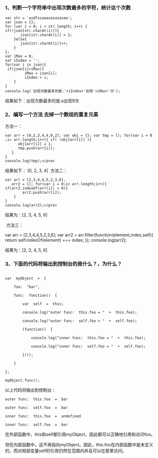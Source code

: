 ### 1、判断一个字符串中出现次数最多的字符，统计这个次数
```
var str = 'asdfssaaasasasasaa'; 
var json = {}; 
for (var i = 0; i < str.length; i++) {
if(!json[str.charAt(i)]){
       json[str.charAt(i)] = 1;
    }else{
       json[str.charAt(i)]++;
    }
}; 
var iMax = 0; 
var iIndex = ''; 
for(var i in json){
 if(json[i]>iMax){
         iMax = json[i];
         iIndex = i;
    }
} 
console.log('出现次数最多的是:'+iIndex+'出现'+iMax+'次');
```
结果如下：出现次数最多的是:a出现9次

### 2、编写一个方法 去掉一个数组的重复元素
方法一：
```
var arr = [0,2,3,4,4,0,2]; var obj = {}; var tmp = []; for(var i = 0 ;i< arr.length;i++){ if( !obj[arr[i]] ){
      obj[arr[i]] = 1;
      tmp.push(arr[i]);
   }
}
console.log(tmp);</pre>
```
结果如下： [0, 2, 3, 4]
 方法二：
```
var arr = [2,3,4,4,5,2,3,6],
   arr2 = []; for(var i = 0;i< arr.length;i++){ if(arr2.indexOf(arr[i]) < 0){
        arr2.push(arr[i]);
    }
}
console.log(arr2);</pre>
```
结果为：[2, 3, 4, 5, 6]

 方法三：

var arr = [2,3,4,4,5,2,3,6];
var arr2 = arr.filter(function(element,index,self){
return self.indexOf(element) === index;
});
console.log(arr2);

结果为：[2, 3, 4, 5, 6]
### 3、下面的代码将输出到控制台的是什么？，为什么？
```

var  myObject  =  {

    foo:  "bar",

    func:  function()  {

        var  self  =  this;

        console.log("outer func:  this.foo = "  +  this.foo);

        console.log("outer func:  self.foo = "  +  self.foo);

        (function()  {

            console.log("inner func:  this.foo = "  +  this.foo);

            console.log("inner func:  self.foo = "  +  self.foo);

        }());

    }

};

myObject.func();

```
以上代码将输出到控制台：

```
outer func:  this.foo  =  bar

outer func:  self.foo  =  bar

inner func:  this.foo  =  undefined

inner func:  self.foo  =  bar
```
在外部函数中，this和self都引用myObject，因此都可以正确地引用和访问foo。

但在内部函数中，这不再指向myObject。因此，this.foo在内部函数中是未定义的，而对局部变量self的引用仍然在范围内并且可以在那里访问。